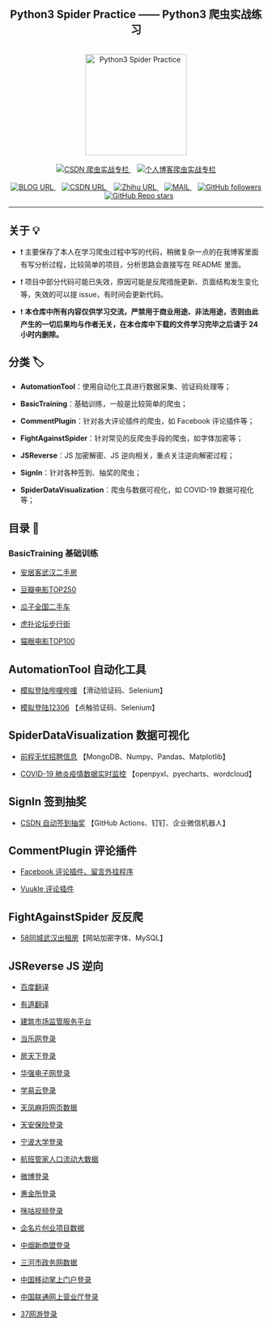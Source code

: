 <h2 align="center">Python3 Spider Practice —— Python3 爬虫实战练习</h2>
<br>
<div align="center">
    <img alt="Python3 Spider Practice" src="https://cdn.jsdelivr.net/npm/simple-icons@5.8.1/icons/spyderide.svg" height="200" width="200"></img>
</div>
<br>
<div align="center">
    <a href="https://itrhx.blog.csdn.net/category_9351278.html">
        <img alt="CSDN 爬虫实战专栏" src="https://img.shields.io/static/v1?label=CSDN%20%E7%88%AC%E8%99%AB%E5%AE%9E%E6%88%98%E4%B8%93%E6%A0%8F&message=%20&color=%23F91310&logo=SciPy&style=flat-square&logoColor=white">
    </a>&nbsp;&nbsp;
    <a href="https://www.itrhx.com/categories/Python3-%E5%AD%A6%E4%B9%A0%E7%AC%94%E8%AE%B0/%E7%88%AC%E8%99%AB%E5%AE%9E%E6%88%98/">
        <img alt="个人博客爬虫实战专栏" src="https://img.shields.io/static/v1?label=%E4%B8%AA%E4%BA%BA%E5%8D%9A%E5%AE%A2%E7%88%AC%E8%99%AB%E5%AE%9E%E6%88%98%E4%B8%93%E6%A0%8F&message=%20&color=%230077E6&logo=Spyder%20IDE&style=flat-square&logoColor=white">
    </a>
</div>
<br>
<div align="center">
    <a href="https://www.itrhx.com/">
        <img alt="BLOG URL" src="https://img.shields.io/static/v1?label=BLOG&message=%20&color=%23FBBC05&logo=hexo&style=flat-square&logoColor=white">
    </a>&nbsp;&nbsp;
    <a href="https://itrhx.blog.csdn.net/">
        <img alt="CSDN URL" src="https://img.shields.io/static/v1?label=CSDN&message=%20&color=%23F91310&logo=c&style=flat-square&logoColor=white">
    </a>&nbsp;&nbsp;
    <a href="https://www.zhihu.com/people/itrhx">
        <img alt="Zhihu URL" src="https://img.shields.io/static/v1?label=Zhihu&message=%20&color=%230077E6&logo=zhihu&style=flat-square&logoColor=white">
    </a>&nbsp;&nbsp;
    <a href="mailto:admin@itrhx.com">
        <img alt="MAIL" src="https://img.shields.io/static/v1?label=MAIL&message=%20&color=green2&logo=gmail&style=flat-square&logoColor=white">
    </a>&nbsp;&nbsp;
    <a href="https://github.com/TRHX/">
        <img alt="GitHub followers" src="https://img.shields.io/github/followers/TRHX?color=%23008B8B&label=Followers&logo=GitHub&style=flat-square">
    </a>&nbsp;&nbsp;
        <a href="https://github.com/TRHX/Python3-Spider-Practice">
        <img alt="GitHub Repo stars" src="https://img.shields.io/github/stars/TRHX/Python3-Spider-Practice?label=Stars&logo=GitHub&style=flat-square">
    </a>
</div>

---

## 关于 💡

- ❗ 主要保存了本人在学习爬虫过程中写的代码，稍微复杂一点的在我博客里面有写分析过程，比较简单的项目，分析思路会直接写在 README 里面。

- ❗ 项目中部分代码可能已失效，原因可能是反爬措施更新、页面结构发生变化等，失效的可以提 issue，有时间会更新代码。

- ❗ **本仓库中所有内容仅供学习交流，严禁用于商业用途、非法用途，否则由此产生的一切后果均与作者无关，在本仓库中下载的文件学习完毕之后请于 24 小时内删除。**

## 分类 🏷️

- **AutomationTool**：使用自动化工具进行数据采集、验证码处理等；

- **BasicTraining**：基础训练，一般是比较简单的爬虫；

- **CommentPlugin**：针对各大评论插件的爬虫，如 Facebook 评论插件等；

- **FightAgainstSpider**：针对常见的反爬虫手段的爬虫，如字体加密等；

- **JSReverse**：JS 加密解密、JS 逆向相关，重点关注逆向解密过程；

- **SignIn**：针对各种签到、抽奖的爬虫；

- **SpiderDataVisualization**：爬虫与数据可视化，如 COVID-19 数据可视化等；

## 目录 📑

### BasicTraining 基础训练

- [安居客武汉二手房](https://github.com/TRHX/Python3-Spider-Practice/tree/master/BasicTraining/anjuke)  

- [豆瓣电影TOP250](https://github.com/TRHX/Python3-Spider-Practice/tree/master/BasicTraining/douban-top250)

- [瓜子全国二手车](https://github.com/TRHX/Python3-Spider-Practice/tree/master/BasicTraining/guazi)

- [虎扑论坛步行街](https://github.com/TRHX/Python3-Spider-Practice/tree/master/BasicTraining/hupu)

- [猫眼电影TOP100](https://github.com/TRHX/Python3-Spider-Practice/tree/master/BasicTraining/maoyan-top100)  

## AutomationTool 自动化工具

- [模拟登陆哔哩哔哩](https://github.com/TRHX/Python3-Spider-Practice/tree/master/AutomationTool/bilibili-login)  【滑动验证码、Selenium】

- [模拟登陆12306](https://github.com/TRHX/Python3-Spider-Practice/tree/master/AutomationTool/12306-login)  【点触验证码、Selenium】

## SpiderDataVisualization 数据可视化

- [前程无忧招聘信息](https://github.com/TRHX/Python3-Spider-Practice/tree/master/SpiderDataVisualization/51job)  【MongoDB、Numpy、Pandas、Matplotlib】

- [COVID-19 肺炎疫情数据实时监控](https://github.com/TRHX/Python3-Spider-Practice/tree/master/SpiderDataVisualization/COVID-19)  【openpyxl、pyecharts、wordcloud】


## SignIn 签到抽奖

- [CSDN 自动签到抽奖](https://github.com/TRHX/Python3-Spider-Practice/tree/master/SignIn/csdn-sign-in)  【GitHub Actions、钉钉、企业微信机器人】

## CommentPlugin 评论插件

- [Facebook 评论插件、留言外挂程序](https://github.com/TRHX/Python3-Spider-Practice/tree/master/CommentPlugin/facebook-comments)

- [Vuukle 评论插件](https://github.com/TRHX/Python3-Spider-Practice/tree/master/CommentPlugin/vuukle-comments)

## FightAgainstSpider 反反爬

- [58同城武汉出租房](https://github.com/TRHX/Python3-Spider-Practice/tree/master/FightAgainstSpider/58tongcheng)【网站加密字体、MySQL】

## JSReverse JS 逆向

- [百度翻译](https://github.com/TRHX/Python3-Spider-Practice/tree/master/JSReverse/fanyi_baidu_com)

- [有道翻译](https://github.com/TRHX/Python3-Spider-Practice/tree/master/JSReverse/fanyi_youdao_com)

- [建筑市场监管服务平台](https://github.com/TRHX/Python3-Spider-Practice/tree/master/JSReverse/jzsc_mohurd_gov_cn)

- [当乐网登录](https://github.com/TRHX/Python3-Spider-Practice/tree/master/JSReverse/oauth_d_cn)

- [房天下登录](https://github.com/TRHX/Python3-Spider-Practice/tree/master/JSReverse/passport_fang_com)

- [华强电子网登录](https://github.com/TRHX/Python3-Spider-Practice/tree/master/JSReverse/passport_hqew_com)

- [学易云登录](https://github.com/TRHX/Python3-Spider-Practice/tree/master/JSReverse/passport_xueyiyun_com)

- [天凤麻将网页数据](https://github.com/TRHX/Python3-Spider-Practice/tree/master/JSReverse/tenhou_net)

- [天安保险登录](https://github.com/TRHX/Python3-Spider-Practice/tree/master/JSReverse/tianaw_95505_cn)

- [宁波大学登录](https://github.com/TRHX/Python3-Spider-Practice/tree/master/JSReverse/uis_nbu_edu_cn)

- [航班管家人口流动大数据](https://github.com/TRHX/Python3-Spider-Practice/tree/master/JSReverse/unicom_trip_133_cn)

- [微博登录](https://github.com/TRHX/Python3-Spider-Practice/tree/master/JSReverse/weibo_com)

- [惠金所登录](https://github.com/TRHX/Python3-Spider-Practice/tree/master/JSReverse/www_hfax_com)

- [咪咕视频登录](https://github.com/TRHX/Python3-Spider-Practice/tree/master/JSReverse/www_miguvideo_com)

- [企名片创业项目数据](https://github.com/TRHX/Python3-Spider-Practice/tree/master/JSReverse/www_qimingpian_cn)

- [中烟新商盟登录](https://github.com/TRHX/Python3-Spider-Practice/tree/master/JSReverse/www_xinshangmeng_com)

- [三河市政务网数据](https://github.com/TRHX/Python3-Spider-Practice/tree/master/JSReverse/zwfw_san-he_gov_cn)

- [中国移动掌上门户登录](https://github.com/TRHX/Python3-Spider-Practice/tree/master/JSReverse/wap_10086_cn)

- [中国联通网上营业厅登录](https://github.com/TRHX/Python3-Spider-Practice/tree/master/JSReverse/uac_10010_com)

- [37网游登录](https://github.com/TRHX/Python3-Spider-Practice/tree/master/JSReverse/www_37_com)
